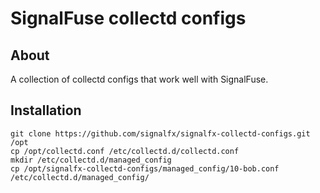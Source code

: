 SignalFuse collectd configs
===========================

About
-----

A collection of collectd configs that work well with SignalFuse.

Installation
------------

  ```
  git clone https://github.com/signalfx/signalfx-collectd-configs.git /opt
  cp /opt/collectd.conf /etc/collectd.d/collectd.conf
  mkdir /etc/collectd.d/managed_config
  cp /opt/signalfx-collectd-configs/managed_config/10-bob.conf /etc/collectd.d/managed_config/
  ```
